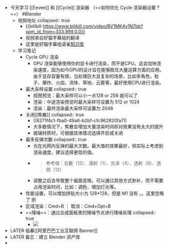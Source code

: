 - 今天学习 [[Eevee]] 和 [[Cycle]] 渲染器 （==如何优化 Cycle 渲染器设置？==） #Blender
	- 视频地址
	  collapsed:: true
		- {{bilibili https://www.bilibili.com/video/BV1MK4y1N7bb?spm_id_from=333.999.0.0}}
		- 视频来自好猫字幕组的翻译
		- 这里是好猫字幕组语雀[知识库](https://www.yuque.com/ue4y5t)
	- 学习笔记
		- Cycle GPU 渲染
			- GPU 渲染能够使用你的显卡进行渲染，而不是CPU。这会加快渲染速度，因为如今GPU的设计旨在能够胜任大量运算方面的应用。由于显存容量有限，当处理巨大且复杂的场景，比如多角色、粒子、爆炸、火焰、流体、草地、云雾等，最好使用CPU进行渲染。
		- 最大采样设置
		  collapsed:: true
			- 视图预览：最大采样可以小一点128 or 256 就可以了
			- 渲染：中途渲染预览时最大采样可设置为 512 or 1024
			- 渲染：最终渲染最大采样可设置为 2048
		- 关闭[[焦散]]
		  collapsed:: true
			- ((6271f4c1-fba0-49a6-b2bf-cfc962820fa7))
			- 大多数情况下，焦散会增加大量渲染时间却对效果没有太大的提升
			- 玻璃材质时，可根据具体情况选择开启或关闭
		- 最多反弹次数
		  collapsed:: true
			- 光在光网内反弹的最大次数。最大值的效果最好，但实际上考虑到渲染速度，建议选择更低的值。
			- > 参考值：总数（12）、漫射（1）、光泽（4）、透射（8）、透明（12）
			- 调整之后会导致整个画面变暗，可以通过其他方式弥补，而不需要占用渲染时间，比如：调色、增加灯光等。
		- 性能设置，可以增加拼贴大小为 128*128，但是 M1 没有 。。这里忽略了 🈹
		- 区域渲染：Cmd+B ｜ 取消：Cmd+Opt+B
		- ==降噪==：通过合成面板里的降噪节点进行降噪处理
		  collapsed:: true
			- ![](https://kidpic.oss-cn-beijing.aliyuncs.com/kaimini/20220504164819.png)
- LATER 临摹[[阿里巴巴工业互联网 Banner]]
- LATER 备忘：建立 Blender 资产库
-